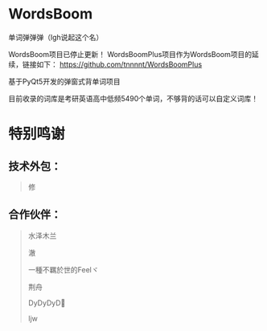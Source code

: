 # WordsBoom
单词弹弹弹（lgh说起这个名）

WordsBoom项目已停止更新！
WordsBoomPlus项目作为WordsBoom项目的延续，链接如下：
https://github.com/tnnnnt/WordsBoomPlus

基于PyQt5开发的弹窗式背单词项目

目前收录的词库是考研英语高中低频5490个单词，不够背的话可以自定义词库！

# 特别鸣谢
## 技术外包：
>
> 修
> 
## 合作伙伴：
>
> 水泽木兰
>
> 澈
>
> 一種不羈於世的Feelヾ
>
> 荆舟
>
> DyDyDyD🍅
>
> ljw
